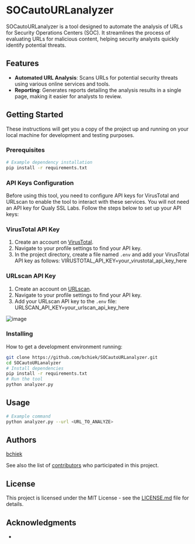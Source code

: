 
# SOCautoURLanalyzer

SOCautoURLanalyzer is a tool designed to automate the analysis of URLs for Security Operations Centers (SOC). It streamlines the process of evaluating URLs for malicious content, helping security analysts quickly identify potential threats.

## Features

- **Automated URL Analysis**: Scans URLs for potential security threats using various online services and tools.
- **Reporting**: Generates reports detailing the analysis results in a single page, making it easier for analysts to review.

## Getting Started

These instructions will get you a copy of the project up and running on your local machine for development and testing purposes.

### Prerequisites

```bash
# Example dependency installation
pip install -r requirements.txt
```

### API Keys Configuration

Before using this tool, you need to configure API keys for VirusTotal and URLscan to enable the tool to interact with these services. You will not need an API key for Qualy SSL Labs. Follow the steps below to set up your API keys:

### VirusTotal API Key

1. Create an account on [VirusTotal](https://www.virustotal.com/).
2. Navigate to your profile settings to find your API key.
3. In the project directory, create a file named `.env` and add your VirusTotal API key as follows: VIRUSTOTAL_API_KEY=your_virustotal_api_key_here

### URLscan API Key

1. Create an account on [URLscan](https://urlscan.io/).
2. Navigate to your profile settings to find your API key.
3. Add your URLscan API key to the `.env` file: URLSCAN_API_KEY=your_urlscan_api_key_here

![image](https://github.com/bchiek/SOCautoURLanalyzer/assets/99049187/18f8610a-727b-44eb-84e4-c7bacebba564)

### Installing

How to get a development environment running:

```bash
git clone https://github.com/bchiek/SOCautoURLanalyzer.git
cd SOCautoURLanalyzer
# Install dependencies
pip install -r requirements.txt
# Run the tool
python analyzer.py
```

## Usage

```bash
# Example command
python analyzer.py --url <URL_TO_ANALYZE>
```

## Authors

[bchiek](https://github.com/bchiek)

See also the list of [contributors](https://github.com/bchiek/SOCautoURLanalyzer/contributors) who participated in this project.

## License

This project is licensed under the MIT License - see the [LICENSE.md](LICENSE_FILE_LINK) file for details.

## Acknowledgments

- 
